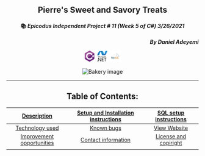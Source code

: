 ## <div align="center">Pierre's Sweet and Savory Treats</div>
#### <div align="center">📚 *Epicodus Independent Project # 11  (Week 5 of C#)  3/26/2021* </div> 
***<p align="right">By Daniel Adeyemi***</p>   
<p align="center"> 

<img src="https://raw.githubusercontent.com/devicons/devicon/master/icons/csharp/csharp-original.svg" alt="csharp" width="30" />
<img src="https://raw.githubusercontent.com/devicons/devicon/master/icons/dot-net/dot-net-original-wordmark.svg" alt="dotnet" width="30"/>
<img alt="MySQL" width="30px" src="https://raw.githubusercontent.com/github/explore/80688e429a7d4ef2fca1e82350fe8e3517d3494d/topics/mysql/mysql.png" /> 
</p>

<div style="text-align:center"><img src="https://encrypted-tbn0.gstatic.com/images?q=tbn:ANd9GcR3Fbe7SlqSVJDbtu02mXtXZVEhA27SDKQ3cw&usqp=CAU" alt="Bakery image" width="300"/></div>

___
## <div align="center"> Table of Contents: 
| [Description](#description) | [Setup and Installation instructions](#setup) |  [SQL setup instructions](#sql) |
| :-------------: |  :------------: | :-------------: |
[Technology used](#technology) | [Known bugs](#bugs) | [View Website](#view)
| [Improvement opportunities](#improvement) | [Contact information](#contact)|  [License and copiright](#license)|
| | |  |
</div>

<!-- <a name="description"></a>
## <div align="center"> 🚩 *Description*:</div>    

##### ***An MVC app to manage engineers and machines they can repair on factory. User will be able to add(hire) an engineer, add(install) machine and assign machines to engineers and vice versa.***

<a name="setup"></a>
## <div align="center"> 🔧 *Setup/Installation instructions:*
#### 🌐 From the web:
* Go to my GitHub repository, using following [URL](https://github.com/DanielAdeyemi/Factory.Solution.git).
* * At the top of the repository, click <img src="https://i.imgur.com/Ej9Dphm.png" alt="Code Button" height="20" align="center" /> then select "Download ZIP".

<img src="https://i.imgur.com/tZKvGne.gif" alt="download zip gif" height="200"/>

* Unzip the file, navigate to the `Factory` directory to check code
#### ⚙️ From the terminal: 
* Clone my repository from GitHub using `git clone https://github.com/DanielAdeyemi/Factory.Solution.git` in your terminal or GitBash
* Navigate to the downloaded folder using ***cd*** command
* Execute **code .** command in your terminal and it will open all source code in your code editor.    
⚠️ *Note: To run this project locally you will need to have .NET Core. You can check if you have .NET Core by running `dotnet --version` in the command line. If you do not have .NET Core please find more information and download [here](https://dotnet.microsoft.com/download/dotnet).*

<a name="sql"></a>
## <div align="center"> 🗃️ SQL setup and connection to the application
* In your terminal start using mysql by running command: `mysql -u[YOUR-USERNAME] -p[YOUR-PASSWORD]` 
* run command `SOURCE [PATH-TO-THE-PROJECT]/daniel_adeyemi.sql` to recreate database and tables.
* inside `Factory` folder create **appsettings.json** file and input following information:    
```
{
  "ConnectionStrings": {
    "DefaultConnection": "Server=localhost;Port=3306;database=daniel_adeyemi;uid=[YOUR-ACCOUNT-NAME];pwd=[YOUR-PASSWORD];"
  }
}
```
⚠️ *Note: Don't include **[ ]** around your username or password in any of the examples above.*    
***If you need to set up SQL database - click on details below:***
<details>
<summury>Details to set up DB </summary>

- You need to have MySqlWorkbench installed on your machine. You can download it [here](https://www.mysql.com/products/workbench/)   
- In the navigator > Administration window, select Data Import/Restore   
- In Import Options select Import from Self-Contained File.   
- Navigate to daniel_adeyemi.sql in the Factory.Solutions directory   
- Under Default Schema to be Imported To, select the New button.   
- Enter the name of your database   
- Click ok   
- Click Start Import   
- Reopen the Navigator > Schemas tab and refresh the schemas(using `Refresh All`).    
 *If you already have everything set up and want to use Migrations from this project (**Highly recommended!**), follow steps below*:
- run `dotnet restore` to restore all necessary packages
- run `dotnet ef database update` to apply database structure from the migrations (***make sure you are inside Factory directory!***)
</details>

<a name="view"></a>

### <div align="center">  🖥️ View website:
*GitHub page is not available for this project. To view functionality you need to run `dotnet run` from **Factory** folder. After that you will see `http://localhost:5000`, click on that link and it will open web appliction in your default browser. In order to exit from local host use **Ctrl+C** command.*

<a name="technology"></a>

## <div align="center"> 🛠️ *Technologies used:*
* C# 9
* .NET 5.0
* ASP.NET Core MVC
* ASP.NET Identity
* Razor View Egine
* RESTful Routing, CRUD & HTTP
* CSHTML and CSS
* Bootstrap v.4.6.x
* REPL
* Git and GitHub
* MySQL and MySQL Workbench
* Entity Framework Core

<a name="bugs"></a>

## <div align="center"> 🐛 *Known bugs:*
This project was used to practice building web applications with SQL database, Entity Framework and Many-to-Many Relationships. Application has basic style.

<a name="improvement"></a>

## <div align="center"> 🌟 *Improvement opportunities:*
* add more style to the pages
* don't let assign machine to engineer if it's already in his list. 
* don't let assign engineer to machine if he already has license to repair it. 

<a name="contact"></a>

##  <div align="center"> 📬 Contact Information
#### For any questions *[email author](mailto:adeyemidany+github@gmail.com?subject=[GitHub])*

<a name="license"></a>

## <div align="center"> 📘 *License and copyright:*

> ***© Daniel Adeyemi, 2021***  
> ⚖️ *[![License: MIT](https://img.shields.io/badge/License-MIT-yellow.svg)](https://opensource.org/licenses/MIT)* -->